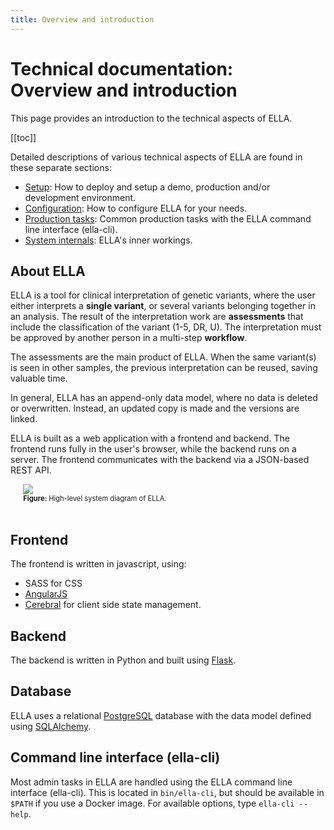 ```yaml
---
title: Overview and introduction
---
```


# Technical documentation: <br>Overview and introduction

This page provides an introduction to the technical aspects of ELLA. 

[[toc]]

Detailed descriptions of various technical aspects of ELLA are found in these separate sections: 

- [Setup](/technical/setup.md): How to deploy and setup a demo, production and/or development environment.
- [Configuration](/technical/configuration.md): How to configure ELLA for your needs.
- [Production tasks](/technical/production-tasks.md): Common production tasks with the ELLA command line interface (ella-cli).
- [System internals](/technical/sysinternals.md): ELLA's inner workings.

## About ELLA

ELLA is a tool for clinical interpretation of genetic variants, where the user either interprets a **single variant**, or several variants belonging together in an analysis. The result of the interpretation work are **assessments** that include the classification of the variant (1-5, DR, U). The interpretation must be approved by another person in a multi-step **workflow**.

The assessments are the main product of ELLA. When the same variant(s) is seen in other samples, the previous interpretation can be reused, saving valuable time.

In general, ELLA has an append-only data model, where no data is deleted or overwritten. Instead, an updated copy is made and the versions are linked.

ELLA is built as a web application with a frontend and backend. The frontend runs fully in the user's browser, while the backend runs on a server. The frontend communicates with the backend via a JSON-based REST API.

<div style="text-indent: 4%;">
    <img src="./img/system.png">
    <br>
    <div style="font-size: 80%;">
        <strong>Figure: </strong>High-level system diagram of ELLA.
    </div>
    <br>
</div>

## Frontend

The frontend is written in javascript, using:

- SASS for CSS
- [AngularJS](https://angularjs.org/)
- [Cerebral](http://cerebraljs.com/) for client side state management.

## Backend

The backend is written in Python and built using [Flask](http://flask.pocoo.org/).

## Database

ELLA uses a relational [PostgreSQL](https://www.postgresql.org/) database with the data model defined using [SQLAlchemy](https://www.sqlalchemy.org/).

## Command line interface (ella-cli)

Most admin tasks in ELLA are handled using the ELLA command line interface (ella-cli). This is located in `bin/ella-cli`, but should be available in `$PATH` if you use a Docker image. For available options, type `ella-cli --help`.

